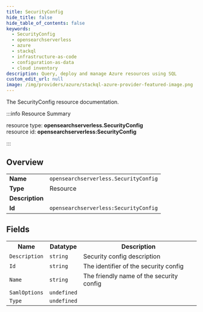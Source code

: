 ```yaml
---
title: SecurityConfig
hide_title: false
hide_table_of_contents: false
keywords:
  - SecurityConfig
  - opensearchserverless
  - azure
  - stackql
  - infrastructure-as-code
  - configuration-as-data
  - cloud inventory
description: Query, deploy and manage Azure resources using SQL
custom_edit_url: null
image: /img/providers/azure/stackql-azure-provider-featured-image.png
---
```

The SecurityConfig resource documentation.

:::info Resource Summary

<div class="row">
<div class="providerDocColumn">
<span>resource type:&nbsp;<b>opensearchserverless.SecurityConfig</b></span><br />
<span>resource id:&nbsp;<b>opensearchserverless:SecurityConfig</b></span><br />
</div>
</div>

:::

## Overview
<table><tbody>
<tr><td><b>Name</b></td><td><code>opensearchserverless.SecurityConfig</code></td></tr>
<tr><td><b>Type</b></td><td>Resource</td></tr>
<tr><td><b>Description</b></td><td></td></tr>
<tr><td><b>Id</b></td><td><code>opensearchserverless:SecurityConfig</code></td></tr>
</tbody></table>

## Fields
<table><tbody>
<tr><th>Name</th><th>Datatype</th><th>Description</th></tr>
<tr><td><code>Description</code></td><td><code>string</code></td><td>Security config description</td></tr><tr><td><code>Id</code></td><td><code>string</code></td><td>The identifier of the security config</td></tr><tr><td><code>Name</code></td><td><code>string</code></td><td>The friendly name of the security config</td></tr><tr><td><code>SamlOptions</code></td><td><code>undefined</code></td><td></td></tr><tr><td><code>Type</code></td><td><code>undefined</code></td><td></td></tr>
</tbody></table>